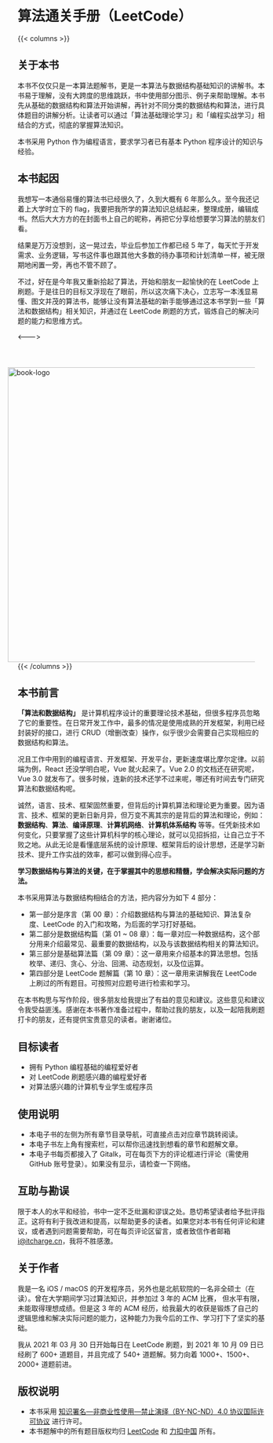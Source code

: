 # 算法通关手册（LeetCode）

{{< columns >}}

## 关于本书

本书不仅仅只是一本算法题解书，更是一本算法与数据结构基础知识的讲解书。本书易于理解，没有大跨度的思维跳跃，书中使用部分图示、例子来帮助理解。本书先从基础的数据结构和算法开始讲解，再针对不同分类的数据结构和算法，进行具体题目的讲解分析。让读者可以通过「算法基础理论学习」和「编程实战学习」相结合的方式，彻底的掌握算法知识。

本书采用 Python 作为编程语言，要求学习者已有基本 Python 程序设计的知识与经验。

## 本书起因

我想写一本通俗易懂的算法书已经很久了，久到大概有 6 年那么久。至今我还记着上大学时立下的 flag，我要把我所学的算法知识总结起来，整理成册，编辑成书。然后大大方方的在封面书上自己的昵称，再把它分享给想要学习算法的朋友们看。

结果是万万没想到，这一晃过去，毕业后参加工作都已经 5 年了，每天忙于开发需求、业务逻辑，写书这件事也跟其他大多数的待办事项和计划清单一样，被无限期地闲置一旁，再也不管不顾了。

不过，好在是今年我又重新拾起了算法，开始和朋友一起愉快的在 LeetCode 上刷题。于是往日的目标又浮现在了眼前，所以这次痛下决心，立志写一本浅显易懂、图文并茂的算法书，能够让没有算法基础的新手能够通过这本书学到一些「算法和数据结构」相关知识，并通过在 LeetCode 刷题的方式，锻炼自己的解决问题的能力和思维方式。

<--->

<img src="https://qcdn.itcharge.cn/images/20211027170432.png" alt="book-logo" height="600" align="right" style="padding-left: 20px; padding-right: 20px; padding-top: 40px;"/>

{{< /columns >}}

## 本书前言

**「算法和数据结构」** 是计算机程序设计的重要理论技术基础，但很多程序员忽略了它的重要性。在日常开发工作中，最多的情况是使用成熟的开发框架，利用已经封装好的接口，进行 CRUD（增删改查）操作，似乎很少会需要自己实现相应的数据结构和算法。

况且工作中用到的编程语言、开发框架、开发平台，更新速度堪比摩尔定律。以前端为例，React 还没学明白呢，Vue 就火起来了。Vue 2.0 的文档还在研究呢，Vue 3.0 就发布了。很多时候，连新的技术还学不过来呢，哪还有时间去专门研究算法和数据结构呢。

诚然，语言、技术、框架固然重要，但背后的计算机算法和理论更为重要。因为语言、技术、框架的更新日新月异，但万变不离其宗的是背后的算法和理论，例如：**数据结构**、**算法**、**编译原理**、**计算机网络**、**计算机体系结构** 等等。任凭新技术如何变化，只要掌握了这些计算机科学的核心理论，就可以见招拆招，让自己立于不败之地。从此无论是看懂底层系统的设计原理、框架背后的设计思想，还是学习新技术、提升工作实战的效率，都可以做到得心应手。

**学习数据结构与算法的关键，在于掌握其中的思想和精髓，学会解决实际问题的方法。**

本书采用算法与数据结构相结合的方法，把内容分为如下 4 部分：

- 第一部分是序言（第 00 章）：介绍数据结构与算法的基础知识、算法复杂度、LeetCode 的入门和攻略，为后面的学习打好基础。
- 第二部分是数据结构篇（第 01 ~ 08 章）：每一章对应一种数据结构，这个部分用来介绍最常见、最重要的数据结构，以及与该数据结构相关的算法知识。
- 第三部分是基础算法篇（第 09 章）：这一章用来介绍基本的算法思想。包括枚举、递归、贪心、分治、回溯、动态规划，以及位运算。
- 第四部分是 LeetCode 题解篇（第 10 章）：这一章用来讲解我在 LeetCode 上刷过的所有题目。可按照对应题号进行检索和学习。

在本书构思与写作阶段，很多朋友给我提出了有益的意见和建议。这些意见和建议令我受益匪浅。感谢在本书著作准备过程中，帮助过我的朋友，以及一起陪我刷题打卡的朋友，还有提供宝贵意见的读者。谢谢诸位。

## 目标读者

- 拥有 Python 编程基础的编程爱好者
- 对 LeetCode 刷题感兴趣的编程爱好者
- 对算法感兴趣的计算机专业学生或程序员

## 使用说明

- 本电子书的左侧为所有章节目录导航，可直接点击对应章节跳转阅读。
- 本电子书左上角有搜索栏，可以帮你迅速找到想看的章节和题解文章。
- 本电子书每页都接入了 Gitalk，可在每页下方的评论框进行评论（需使用 GitHub 账号登录）。如果没有显示，请检查一下网络。

## 互助与勘误

限于本人的水平和经验，书中一定不乏纰漏和谬误之处。恳切希望读者给予批评指正。这将有利于我改进和提高，以帮助更多的读者。如果您对本书有任何评论和建议，或者遇到问题需要帮助，可在每页评论区留言，或者致信作者邮箱 [i@itcharge.cn](mailto:i@itcharge.cn)，我将不胜感激。

## 关于作者

我是一名 iOS / macOS 的开发程序员，另外也是北航软院的一名非全硕士（在读）。曾在大学期间学习过算法知识，并参加过 3 年的 ACM 比赛， 但水平有限，未能取得理想成绩。但是这 3 年的 ACM 经历，给我最大的收获是锻炼了自己的逻辑思维和解决实际问题的能力，这种能力为我今后的工作、学习打下了坚实的基础。

我从 2021 年 03 月 30 日开始每日在 LeetCode 刷题，到 2021 年 10 月 09 日已经刷了 600+ 道题目，并且完成了 540+ 道题解。努力向着 1000+、1500+、2000+ 道题前进。

## 版权说明

- 本书采用 [知识署名—非商业性使用—禁止演绎（BY-NC-ND）4.0 协议国际许可协议](https://creativecommons.org/licenses/by-nc-nd/4.0/legalcode.zh-Hans) 进行许可。
- 本书题解中的所有题目版权均归  [LeetCode](https://leetcode.com/) 和 [力扣中国](https://leetcode-cn.com/) 所有。
